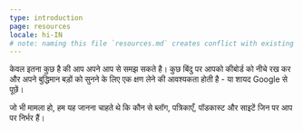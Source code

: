 ```yaml
---
type: introduction
page: resources
locale: hi-IN
# note: naming this file `resources.md` creates conflict with existing `resources.yml`
---
```


केवल इतना कुछ है की आप अपने आप से समझ सकते है। कुछ बिंदु पर आपको कीबोर्ड को नीचे रख कर और अपने बुद्धिमान बड़ों को सुनने के लिए एक क्षण लेने की आवश्यकता होती है - या शायद Google से पूछें।

जो भी मामला हो, हम यह जानना चाहते थे कि कौन से ब्लॉग, पत्रिकाएँ, पॉडकास्ट और साइटें जिन पर आप पर निर्भर हैं।
